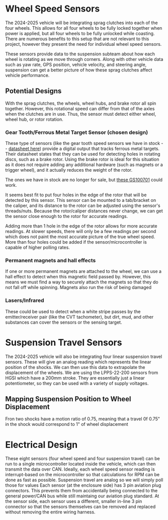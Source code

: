 # Wheel Speed Sensors

The 2024-2025 vehicle will be integrating sprag clutches into each of the four wheels. This allows for all four wheels to be fully locked together when power is applied, but all four wheels to be fully unlocked while coasting. There are numerous benefits to this setup that are not relevant to this project, however they present the need for individual wheel speed sensors.

These sensors provide data to the suspension subteam about how each wheel is rotating as we move through corners. Along with other vehicle data such as yaw rate, GPS position, vehicle velocity, and steering angle, suspension can get a better picture of how these sprag clutches affect vehicle performance. 

## Potential Designs

With the sprag clutches, the wheels, wheel hubs, and brake rotor all spin together. However, this rotational speed can differ from that of the axles when the clutches are in use. Thus, the sensor must detect either wheel, wheel hub, or rotor rotation.

### Gear Tooth/Ferrous Metal Target Sensor (chosen design)

These type of sensors (like the gear tooth speed sensors we have in stock -- [datasheet here](https://www.jameco.com/Jameco/Products/ProdDS/512401.pdf)) provide a digital output that tracks ferrous metal targets. Their datasheet states that they can be used for detecting holes in rotating discs, such as a brake rotor. Using the brake rotor is ideal for this situation as it does not require adding any additional hardware (such as magnets or a trigger wheel), and it actually reduces the weight of the rotor.

The ones we have in stock are no longer for sale, but [these GS100701](https://www.digikey.com/en/products/detail/zf-electronics/GS100701/280932) could work.

It seems best fit to put four holes in the edge of the rotor that will be detected by this sensor. This sensor can be mounted to a tab/bracket on the caliper, and its distance to the rotor can be adjusted using the sensor's threads/nuts. Because the rotor/caliper distances never change, we can get the sensor close enough to the rotor for accurate readings. 

Adding more than 1 hole in the edge of the rotor allows for more accurate readings. At slower speeds, there will only be a few readings per second which does not paint the most accurate picture of the true wheel speed. More than four holes could be added if the sensor/microcontroller is capable of higher polling rates.

### Permanent magnets and hall effects

If one or more permanent magnets are attached to the wheel, we can use a hall effect to detect when this magnetic field passed by. However, this means we must find a way to securely attach the magnets so that they do not fall off while spinning. Magnets also run the risk of being damaged

### Lasers/Infrared

These could be used to detect when a white stripe passes by the emitter/receiver pair (like the CVT tachometer), but dirt, mud, and other substances can cover the sensors or the sensing target.

# Suspension Travel Sensors

The 2024-2025 vehicle will also be integrating four linear suspension travel sensors. These will give an analog reading which represents the linear position of the shocks. We can then use this data to extrapolate the displacement of the wheels. We are using the LPPS-22-200 sensors from HGSI which have a 200mm stroke. They are essentially just a linear potentiometer, so they can be used with a variety of supply voltages.

## Mapping Suspension Position to Wheel Displacement

Fron two shocks have a motion ratio of 0.75, meaning that a travel 0f 0.75" in the shock would correspond to 1" of wheel displacement

# Electrical Design

These eight sensors (four wheel speed and four suspension travel) can be run to a single microcontroller located inside the vehicle, which can then transmit the data over CAN. Ideally, each wheel speed sensor reading is interrupt-based on the microcontroller so that calculations for RPM can be done as fast as possible. Suspension travel are analog so we will simply poll those for values Each sensor (at the enclosure side) has 3 pin aviation plug connectors. This prevents them from accidentally being connected to the general power/CAN bus while still maintaing our aviation plug standard. At the sensor side, each sensor uses a different, smaller in-line 3 pin connector so that the sensors themselves can be removed and replaced without removing the entire wiring harness.
